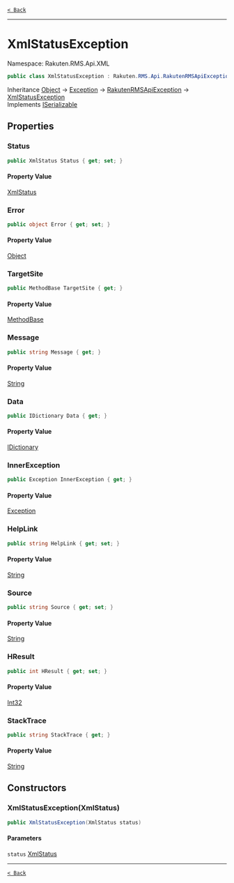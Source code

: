 [`< Back`](./)

---

# XmlStatusException

Namespace: Rakuten.RMS.Api.XML

```csharp
public class XmlStatusException : Rakuten.RMS.Api.RakutenRMSApiException, System.Runtime.Serialization.ISerializable
```

Inheritance [Object](https://docs.microsoft.com/en-us/dotnet/api/system.object) → [Exception](https://docs.microsoft.com/en-us/dotnet/api/system.exception) → [RakutenRMSApiException](./rakuten.rms.api.rakutenrmsapiexception) → [XmlStatusException](./rakuten.rms.api.xml.xmlstatusexception)<br>
Implements [ISerializable](https://docs.microsoft.com/en-us/dotnet/api/system.runtime.serialization.iserializable)

## Properties

### **Status**

```csharp
public XmlStatus Status { get; set; }
```

#### Property Value

[XmlStatus](./rakuten.rms.api.xml.xmlstatus)<br>

### **Error**

```csharp
public object Error { get; set; }
```

#### Property Value

[Object](https://docs.microsoft.com/en-us/dotnet/api/system.object)<br>

### **TargetSite**

```csharp
public MethodBase TargetSite { get; }
```

#### Property Value

[MethodBase](https://docs.microsoft.com/en-us/dotnet/api/system.reflection.methodbase)<br>

### **Message**

```csharp
public string Message { get; }
```

#### Property Value

[String](https://docs.microsoft.com/en-us/dotnet/api/system.string)<br>

### **Data**

```csharp
public IDictionary Data { get; }
```

#### Property Value

[IDictionary](https://docs.microsoft.com/en-us/dotnet/api/system.collections.idictionary)<br>

### **InnerException**

```csharp
public Exception InnerException { get; }
```

#### Property Value

[Exception](https://docs.microsoft.com/en-us/dotnet/api/system.exception)<br>

### **HelpLink**

```csharp
public string HelpLink { get; set; }
```

#### Property Value

[String](https://docs.microsoft.com/en-us/dotnet/api/system.string)<br>

### **Source**

```csharp
public string Source { get; set; }
```

#### Property Value

[String](https://docs.microsoft.com/en-us/dotnet/api/system.string)<br>

### **HResult**

```csharp
public int HResult { get; set; }
```

#### Property Value

[Int32](https://docs.microsoft.com/en-us/dotnet/api/system.int32)<br>

### **StackTrace**

```csharp
public string StackTrace { get; }
```

#### Property Value

[String](https://docs.microsoft.com/en-us/dotnet/api/system.string)<br>

## Constructors

### **XmlStatusException(XmlStatus)**

```csharp
public XmlStatusException(XmlStatus status)
```

#### Parameters

`status` [XmlStatus](./rakuten.rms.api.xml.xmlstatus)<br>

---

[`< Back`](./)
